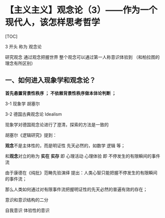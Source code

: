 # 【主义主义】观念论（3）——作为一个现代人，该怎样思考哲学

[TOC]



3 开头   称为   观念论  

研究观念 通过观念把握世界  整个观念可以通过第一人称意识体验到   （和柏拉图的理念有所区别）



## 一、如何进入现象学和观念论？ 

**首先悬置背景性秩序   ； 不依赖背景性秩序做本体论判断  ；**  

3-1 现象学 胡塞尔

3-2 德国古典观念论 Idealism   



现象学对德国观念论进行了澄清，探索的方法是一致的





胡塞尔《逻辑研究》提到：

**观念**不是主体性的，而是明证性 先天必然的，如数学 逻辑 等； 

和**观念**对立的称为 **实在** **实存** 即  心理活动 心理体验 即 不停发生的有限瞬间的事件流



由于康德在《纯批》范畴先验演绎 提出：人类心智只能把握不停发生的有限瞬间的事件流；

那么人类如何通过对有限事件流把握明证性的先天必然的普遍有效的存在；













意识和意识结构的二分

自我意识 体验性的意识



























